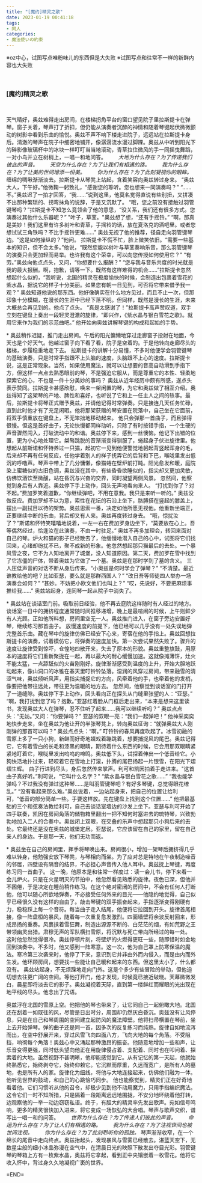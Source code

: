 ```yaml
---
title: "[魔约]精灵之歌"
date: 2023-01-19 00:41:18
tags:
- 同人
categories:
- 魔法使いの約束
---
```

※oz中心，试图写点唯粉味儿的东西但是大失败
※试图写点和往常不一样的新鲜内容也大失败
<!--more-->
<br>

### \[魔约\]精灵之歌
<br>

天气晴好，奥兹难得走出房间，在楼梯拐角平台的窗口望见院子里拉斯提卡在弹琴。窗子关着，琴声打了折扣，但仍能从演奏者沉醉的神情和随着琴键起伏微微颤动的树影中看到乐曲的愉悦。奥兹不声不响下楼走进院子，远远站在拉斯提卡身后。清澈的琴声在院子中细密地铺开，像潺潺流水漫过脚踝。奥兹从中听到阳光下的碎影像玻璃杯中的冰块一样叮叮当当地滚动，青草拉住微风的手一同摇曳舞蹈，一对小鸟并立在树梢上，一唱一和地问答。
　　*大地为什么存在？为了传递我们彼此的声音。*
　　*天空为什么存在？为了让我们有相遇的路。*
　　*我为什么存在？为了让美的世间增添一份美。*
　　*你为什么存在？为了此刻凝视你的眼眸。*
缠绵的啁啾渐渐淡去。拉斯提卡从琴凳上站起，含着笑容向奥兹转过身来。
“奥兹大人，下午好。”他微鞠一躬致礼，“感谢您的聆听。您也想来一同演奏吗？”
“……不。”奥兹迟了一拍才回答，“我……”说到这里，他莫名觉得直说有些别扭，又拼凑不出那种繁琐的、拐弯抹角的说辞，于是又沉默了。
“哦，您之前没有接触过羽管键琴吗？”拉斯提卡不知怎么竟领会了他的意思，“没关系，我们还有很多方式。您演奏过其他什么乐器呢？”
"叶子，草茎。"奥兹想了想，“还有手摇铃。”
“啊，那真是美妙！我们这里有许多树叶和青草，手摇铃的话，放在夏洛克的酒吧里。或者您想试试三角铁吗？不比手摇铃更难……”
奥兹无视了他的推荐，径自走向羽管键琴边。“这是如何操纵的？”他问。
拉斯提卡不慌不忙，脸上微笑依旧。“需要一些基本的知识，但不会太多。”他说，“既然您能以树叶与草茎奏响乐音，那么羽管键琴的演奏只会更加轻而易举。也许我有这个荣幸，可以向您传授如何使用它？”
“有劳。”奥兹向他点点头，又问，“你想要什么报酬？”
“您与我与音乐共度的时光就是我的最大报酬。啊，抱歉，请等一下。既然有这样难得的机会……”拉斯提卡忽然想起什么似的，“我听说，北国的精灵在极度愉快的时候，会制造出包裹着雪花的紫水晶，据说它的样子十分美丽。如果您有朝一日见到，可否将它带来借予我一观？”
奥兹知道他说的那东西。他好像确实在什么地方见过，而且不止一次，但那印象十分模糊，在漫长的生涯中已经下落不明。但同样，既然是漫长的生涯，未来大概总会再见到的。他点了点头。
“真是太感谢了！”拉斯提卡高声赞叹道，双手立刻在键盘上奏出一段轻灵澄澈的旋律，“即兴作，《紫水晶与银白雪花之歌》。就用它来作为我们的示范曲吧。”
他开始向奥兹讲解琴键的构成和起始的手势。
<br>

\*
奥兹稍作迟疑，推门走出房间。午后的阳光慵懒地穿过走廊窗子投射在地面，今天也是个好天气。他越过窗子向下看了看，院子是空着的。于是他转向走廊尽头的楼梯，步履稳重地走下去。
拉斯提卡的讲解十分易懂，不多时他便学会羽管键琴的基础演奏，只是时常手指跟不上头脑的速度，头脑跟不上心的速度。拉斯提卡说，这是正常现象。当然，如果使用魔法，就可以让想要的音高自动滑到手指下方，但这样一点点去熟悉眼前的琴，不是强迫它服从，而是尊重它的本性、轻柔地探索它的心，不也是一件十分美妙的事吗？
奥兹从近年经历中颇有所感，遂点头表示赞同。拉斯提卡甚感欣慰，唤来一架闲置的琴，为它和奥兹做了相互介绍。奥兹得知了这架琴的产地、脾性和喜好，也听说了它和上一任主人之间的轶事。最后，拉斯提卡将琴正式赠予奥兹，并请他记得时常弹奏。只是接连几天任务忙碌，直到此时他才有了充足闲暇。他将那架获赠的琴安置在院落中，自己坐在它面前，将双手慎重放在键盘上，不无笨拙地移动起来。
他只会弹那一首曲子，而且弹得很慢。但这是首好曲子，无论快慢都同样动听，只除了有时按错手指，一个生硬的声音骤然闯入，打破流动中的和谐。奥兹停下来，感到一丝懊恼。他记下出错的位置，更为小心地处理它。桀骜跳脱的音渐渐变得驯服了，蜷起身子伏进旋律里。他想起从前斯诺和怀特养过一只猫，起初它一见到他便警觉地躬起背竖起浑身的毛，后来却不再有任何反应，任他学着别人的样子抚弄它的后背和下巴，喉咙里发出低沉的呼噜声。琴声中带上了几分慵懒，像猫蜷在壁炉前打盹。阳光愈发和暖，庭院染上蜜糖似的古旧色调，奥兹浸在其中，有些昏昏欲睡似的，指尖却又更加灵敏，仿佛饮酒饮至微醺，站在昏沉与兴奋的交界，同时凝望两侧风景。
忽然间，他察觉到身后有人靠近。奥兹停下手上动作，回头无声地看向来人。
“打扰到你了？对不起。”费加罗笑着道歉，“你继续弹吧，不用在意我。我只是来听一听的。”
奥兹没做反应。费加罗却不以为意，索性在花坛的石沿上坐下，胳膊搭在竖起的膝盖上，摆出一副拭目以待的架势。奥兹思索一番，决定如他所愿无视他。他重新坐端正，正要继续中断的乐曲，背后却又有人来。奥兹再度转过身去。
“哦，惊扰汝了？”斯诺和怀特笑嘻嘻地说着，一左一右在费加罗身边坐下，“莫要放在心上。吾等偶然经过，恰逢汝在此演奏，不由一时驻足。”
奥兹不再多加理会，转回来面对自己的琴。炉火和猫的影子已经散去了，他缓慢地潜入自己的心中，试图将它们找回来，心绪却纷扰不已，聚不成新的形象。他忽然想起那只猫最后的去处。一个暴风雪之夜，它不为人知地离开了城堡，没人知道原因。第二天，费加罗在雪中找到了它冻僵的尸体，带着奥兹为它做了一个墓。奥兹是在那时学到了墓的含义。
三人压低声音的对话不断从身后传来。“小奥兹是何时学会了弹琴？”
“不清楚。最近谁教给他的吧？比如亚瑟，要么就是那群西国人？”
“改日吾等师徒四人举办一场演奏会如何？”
“甚妙。不妨把小欧文他们也叫上？”
“哎，先说好，不要把麻烦事推给我……”
奥兹站起身，连同琴一起从院子中消失了。
<br>

\*
奥兹站在谈话室门前。吸取前日经验，他不再去庭院这样随时有人经过的地方。谈话室一日中的拥挤程度通常随时间推移递增，晚上是最喧闹的时候，上午则鲜少有人光顾。正如他所料想，房间里空无一人。奥兹推门进入，在窗子旁边安置好琴，继续练习那首曲子。
放慢速度的前提下，他已经可以几乎没有一处失误地弹完整首乐曲。藏在琴中的旋律仿佛已经安下心来，寄宿在他的手指上。奥兹回想拉斯提卡的演奏，试着模仿它，将弹奏的速度加快。第一次尝试果然失败了。骤升的速度让旋律受到惊吓，仓惶地四散开来，失去了原本的形貌。奥兹重整旗鼓，用原本的速度将它们重新聚拢在一起，再以最大的耐心缓慢加速。这就像摊薄饼，灶火不能太猛，一点舔舐似的火苗刚刚好。旋律渐渐感受到温度的上升，开始大胆地跃动起来，像山洞口的冰锥在春天里叮铃铃坠落。湿润的风穿过房间，带来融雪的清涩气味，奥兹倾听风声，用指尖捕捉它的方向，风牵着他的手，也牵着他的发梢，像要把他带往远处，带往更为温暖的地方去。
忽然间，他察觉到谈话室的门打开了一道缝隙。奥兹停下手上动作，回头看向正在探头从门缝里张望的人：“亚瑟。”
“啊，我打扰到您了吗？抱歉。”亚瑟红着脸从门框后走出来，“本来是想来这里读书，发现奥兹大人在弹琴，忍不住听了起来……我可以继续听吗？”
奥兹点点头：“无妨。”又问：“你要弹吗？”
亚瑟的双眼一亮：“我们一起弹吧！”
他神采奕奕地快步走来，坐在奥兹为他让开的半张琴凳上，转向奥兹征询：“就弹奥兹大人刚刚弹的那首可以吗？”
奥兹点点头：“啊。”
叮铃铃的春风再度吹起了。冰雪初融的雪原上多了一只小狗，新鲜而好奇地嬉戏着蹦跳着，想要捕捉风的尾巴。奥兹记得它，它有着雪白的长毛和漆黑的眼睛，期待着什么东西的时候，它会用那双眼睛紧紧地盯着它，喉咙里发出呜呜的啼鸣。奥兹低下头，试探着伸出一个低音给它。小狗快活地扑过来，轻咬着它在雪地上打滚，扑腾的尾巴扬起一片银雪，在阳光下熠熠生辉。
曲子行进到尽头，身后忽然传来掌声。利可和凯因拍着手走进来。"这首曲子真好听。”利可说，“它叫什么名字？"
“紫水晶与银白雪花之歌……”
“我也能学弹吗？不过我没有弹过这种琴……是叫羽管键琴吧？有好多琴键，总觉得眼花缭乱。”
“没有看起来那么难。”奥兹说着，一边站起身来，把自己的位置让给利可，“低音的部分简单一些。手要这样放。先在键盘上找到这个位置……”
他把最基础的三个和弦奏法教给利可，自己去谈话室墙边的沙发上坐下。亚瑟与利可开始了四手联奏，凯因在房间角落的储物箱里翻出一把不知何时塞进去的琉特琴，兴致勃勃地加入二人的合奏中。奥兹闭上双眼，在交叠的乐声中想起那只小狗后来的去处。它最终还是没在奥兹的城堡定居。亚瑟说，它应该留在自己的家里，留在自己亲人的身边。于是那一天，他们无功而返。
<br>

\*
奥兹坐在自己的房间里，挥手将琴唤出来。房间很小，增加一架琴后拥挤得几乎难以转身，他勉强安放下琴凳，与琴相向而坐。为了应对总是特地在午夜制造噪音的邻居，四壁设有隔音的结界，不必担心声音传入他人耳中。奥兹抚上琴键，再度练习同一首曲子。
这一晚，他原本是和往常一样度过：读一会儿书，停下来看一会儿炉火。只是在火星明灭的节拍中，他忽然看见熟悉的旋律。夜色已深，但他并不困倦，于是决定在睡前稍作练习。在这个绝对密闭的房间中，不会有任何人打断他，他可以随心所欲地弹奏，不必接受任何外来的目光——他隐约地觉得，自己似乎已经很久没有这样的自由了。敲击琴键的双手振奋起来，手指逐渐变得刚硬有力，稳稳踩上每一个音符。每当曲子走入结尾，他便将它拉回到开头。旋律首尾相接，像一阵盘桓的暴风，随着每一次重复愈发激烈。四面墙壁将余波反射回来，形成昂扬的重奏。风裹挟着雪狂舞，制造出源源不断的、白茫茫的烟，有如荒野之王带领幽灵出猎。肃穆无声的军队横扫雪原，将沉默与死亡带向所经过的每一处。
这时他忽然觉得很冷。奥兹停顿片刻，将壁炉的火燃得更旺一些，随即惜时如金地回到演奏中。不多时，他又感到一阵寒意。这一次，他为自己罩上防寒保温的魔法。寒冷第三次袭来时，他停了下来，意识到它并非由外而内侵入，而是由内而外生发。他环顾房间，想要找一些能让自己暖和起来的东西。但这里太小了，什么都没有。
奥兹站起身，不无烦躁地走向门外。这是个多少有些冒险的举动，但他迫切想去往更广阔的空间。等他打开门，他才发现，时候竟已接近破晓。天幕微微发白，晨星即将淡去它的影子。奥兹凝视着天际，直到第一缕鲜红而耀眼的光出现在地平线的尽头。他念出了咒语。
<br>

奥兹浮在北国的雪原上空。他把他的琴也带来了，让它同自己一起俯瞰大地。北国还在刮着一如既往的风，尽管是日出时分，周围却仍然灰白昏沉。奥兹没有让风停息，只是在自己和琴周围的空间建立起防风的魔法障壁。他将扫帚横置在琴前，坐上去开始弹琴。弹的曲子还是同一首，因多次的反复练习而纯熟。旋律自如地流泻而出，在空中舒展开来，穿过风雪飞向四面八方，飞向大地的每个角落。不受阻挡，响彻每个角落！奥兹心中又涌起那种激昂的振奋。他随意地增加一些和声，让乐音变得更强，同时低头望向他正在用旋律侵占着、支配着、同时也在叩问着、探索着的大地。虽然视野不甚明晰，他却能感觉到它。从有记忆的第一天起，他就始终熟悉它，始终剥夺它，始终仰赖它。它沉默而厚重，久远而宽广，是所有人的墓地，也是所有人的家。旋律化为细线，将他与大地连接起来，仿佛他们融为一体。他听见世界的鼓动，和自己的心跳恰巧同步。
他也能察觉到，精灵们正在好奇地看着他。它们习惯听从他的召令，却极少见到他不动用魔力，只用手指编织魔法。这令它们一时不知所措，只是隔着一段距离远远地围拢，不安分地环绕着他打转，边观察他的一举一动边窃窃私语。终于，有胆大的精灵率先发出歌声。宛如信号鸣响，更多的精灵很快加入进来，将它变成一场恢弘的大合唱。琴声与歌声交织，谱写出一唱一和的问答。
　　*世界为什么存在？为了传递人们彼此的声音。*
　　*命运为什么存在？为了让人们有相遇的路。*
　　*我为什么存在？为了注视世间也被世间注视。*
　　*你为什么存在？为了此刻聆听你的孤独。*
琴声渐渐收窄，在一个绵长的尾音中走向终点。奥兹抬起头，发现暴风与雪雾已经散去。湛蓝天空下，无数星尘般的细小冰晶弥漫在空气中，在清晨日光的映照下散发出夺目光彩。羽管键琴的琴箱上方有一枚紫水晶，奥兹将它拿起，看到正中央镶嵌着一枚雪花。他将它收入怀中，背过身久久地凝视广袤的世界。
<br>

=END=
